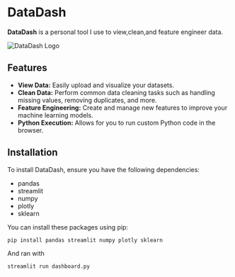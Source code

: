 # DataDash

**DataDash** is a personal tool I use to view,clean,and feature engineer data.

![DataDash Logo](https://gyazo.com/8ccfe56558d7e82ac89e633fc63ca80c.png)

## Features

- **View Data:** Easily upload and visualize your datasets.
- **Clean Data:** Perform common data cleaning tasks such as handling missing values, removing duplicates, and more.
- **Feature Engineering:** Create and manage new features to improve your machine learning models.
- **Python Execution:** Allows for you to run custom Python code in the browser.

## Installation

To install DataDash, ensure you have the following dependencies:

- pandas
- streamlit
- numpy
- plotly
- sklearn

You can install these packages using pip:

```bash
pip install pandas streamlit numpy plotly sklearn
```

And ran with


```bash
streamlit run dashboard.py
```
